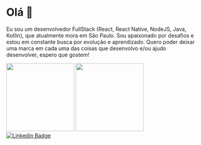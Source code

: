 <h1>Olá 👋</h1>

Eu sou um desenvolvedor FullStack (React, React Native, NodeJS, Java, Kotlin), que atualmente mora em São Paulo.
Sou apaixonado por desafios e estou em constante busca por evolução e aprendizado.
Quero poder deixar uma marca em cada uma das coisas que desenvolvo e/ou ajudo desenvolver, espero que gostem!

<div>
<img height="180em" src="https://github-readme-stats.vercel.app/api?username=liverday&layout=compact&show_icons=true&theme=dracula&include_all_commits=true&count_private=true"/>
  <img height="180em" src="https://github-readme-stats.vercel.app/api/top-langs/?username=liverday&layout=compact&langs_count=7&theme=dracula"/>
</div>
  

<a href="https://www.linkedin.com/in/vitor-medeiro-9096ab138/">
<img alt="Linkedin Badge" src="https://img.shields.io/badge/-Vitor%20Medeiro-blue?style=flat-square&logo=Linkedin&logoColor=white&link=https://www.linkedin.com/in/vitor-medeiro-9096ab138/"/></a>

